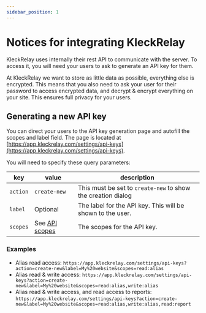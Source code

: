 ```yaml
---
sidebar_position: 1
---
```


# Notices for integrating KleckRelay

KleckRelay uses internally their rest API to communicate with the server.
To access it, you will need your users to ask to generate an API key for them.

At KleckRelay we want to store as little data as possible, everything else is encrypted.
This means that you also need to ask your user for their password to access encrypted data,
and decrypt & encrypt everything on your site. This ensures full privacy for your users.

## Generating a new API key

You can direct your users to the API key generation page and autofill the scopes and label field.
The page is located at [https://app.kleckrelay.com/settings/api-keys](https://app.kleckrelay.com/settings/api-keys).

You will need to specify these query parameters:

| key | value | description                                                  |
| --- | ----- |--------------------------------------------------------------|
| `action` | `create-new` | This must be set to `create-new` to show the creation dialog |
| `label` | Optional | The label for the API key. This will be shown to the user.   |
| `scopes` | See [API scopes](#api-scopes) | The scopes for the API key. |

### Examples

* Alias read access: `https://app.kleckrelay.com/settings/api-keys?action=create-new&label=My%20website&scopes=read:alias`
* Alias read & write access: `https://app.kleckrelay.com/settings/api-keys?action=create-new&label=My%20website&scopes=read:alias,write:alias`
* Alias read & write access, and read access to reports: `https://app.kleckrelay.com/settings/api-keys?action=create-new&label=My%20website&scopes=read:alias,write:alias,read:report`

